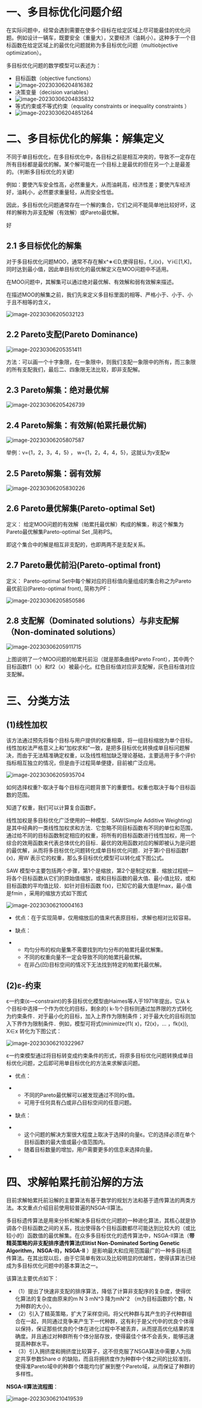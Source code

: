 # 一、多目标优化问题介绍

在实际问题中，经常会遇到需要在使多个目标在给定区域上尽可能最佳的优化问题。例如设计一辆车，既要安全（重量大），又要经济（油耗小）。这种多于一个目标函数在给定区域上的最优化问题就称为多目标优化问题（multiobjective optimization）。

多目标优化问题的数学模型可以表述为：

- 目标函数（objective functions）
- ![image-20230306204816382](assets\image-20230306204816382.png)
- 决策变量（decision variables）
- ![image-20230306204835832](assets\image-20230306204835832.png)
- 等式约束或不等式约束（equality constraints or inequality constraints ）
- ![image-20230306204851264](assets\image-20230306204851264.png)





# 二、多目标优化的解集：解集定义

不同于单目标优化，在多目标优化中，各目标之前是相互冲突的，导致不一定存在所有目标都是最优的解。某个解可能在一个目标上是最优的但在另一个上是最差的。（判断多目标优化的关键）

例如：要使汽车安全性高，必然重量大，从而油耗高，经济性差；要使汽车经济好，油耗小，必然要求重量轻，从而安全性低。

因此，多目标优化问题通常存在一个解的集合，它们之间不能简单地比较好坏，这样的解称为非支配解（有效解）或Pareto最优解。

好

## 2.1 多目标优化的解集

对于多目标优化问题MOO，通常不存在解x^∗∈D,使得目标，f_i(x)，∀i∈[1,K]，同时达到最小值，因此单目标优化的最优解定义在MOO问题中不适用。

 

在MOO问题中，其解集可以通过绝对最优解、有效解和弱有效解来描述。

 

在描述MOO的解集之前，我们先来定义多目标里面的相等、严格小于、小于、小于且不相等的含义，

![image-20230306205032123](assets\image-20230306205032123.png)

## 2.2 Pareto支配(Pareto Dominance)

![image-20230306205351411](assets\image-20230306205351411.png)

方法：可以画一个十字象限，在一象限中，则我们支配一象限中的所有，而三象限的所有支配我们，最后二、四象限无法比较，即非支配解。

## 2.3 Pareto解集：绝对最优解

![image-20230306205426739](assets\image-20230306205426739.png)

## 2.4 Pareto解集：有效解(帕累托最优解)

![image-20230306205807587](assets\image-20230306205807587.png)

举例：v={1，2，3，4，5} ， w={1，2，4，4，5}，这就认为v支配w

## 2.5 Pareto解集：弱有效解

![image-20230306205830226](assets\image-20230306205830226.png)

## 2.6 Pareto最优解集(Pareto-optimal Set)

定义： 给定MOO问题的有效解（帕累托最优解）构成的解集，称这个解集为Pareto最优解集Pareto-optimal Set ,简称PS。

 

即这个集合中的解是相互非支配的，也即两两不是支配关系。

 

## 2.7 Pareto最优前沿(Pareto-optimal front)

定义： Pareto-optimal Set中每个解对应的目标值向量组成的集合称之为Pareto最优前沿(Pareto-optimal front), 简称为PF：

![image-20230306205850586](assets\image-20230306205850586.png)

## 2.8 支配解（Dominated solutions）与非支配解（Non-dominated solutions）

![image-20230306205911715](assets\image-20230306205911715.png)

上图说明了一个MOO问题的帕累托前沿（就是那条曲线Pareto Front），其中两个目标函数f1（x）和f2（x）被最小化。红色目标值对应非支配解，灰色目标值对应支配解。



# 三、分类方法

## (1)线性加权

该方法通过预先将每个目标与用户提供的权重相乘，将一组目标缩放为单个目标。线性加权法严格意义上和“加权求和”一致，是把多目标优化转换成单目标问题解决，而由于无法精准确定权重，以及线性相加缺乏理论基础，主要适用于多个评价指标相互独立的情况，但是由于过程简单便捷，目前被广泛应用。

![image-20230306205935704](assets\image-20230306205935704.png)

如何选择权重?-取决于每个目标在问题背景下的重要性。权重也取决于每个目标函数的范围。

知道了权重，我们可以计算复合函数F。

线性加权是多目标优化广泛使用的一种模型．SAW(Simple Additive Weighting)是其中经典的一类线性加权求和方法．它忽略不同目标函数有不同的单位和范围，通过给不同的目标函数制定相应的权重，将所有的目标函数进行线性加权，用一个综合的效用函数来代表总体优化的目标．最优的效用函数对应的解即被认为是问题的最优解，从而将多目标优化问题转化成单目标优化问题．对于第i个目标函数f (x)，用W 表示它的权重，那么多目标优化模型可以转化成下图公式。

SAW 模型中主要包括两个步骤，第1个是缩放，第2个是制定权重．缩放过程统一将各个目标函数从它们的原始值缩放，或和目标函数的最大值、最小值比较，或和目标函数的平均值比较．如针对目标函数 f(x)，已知它的最大值是fmax，最小值是fmin ，采用的缩放方式如下图式

![image-20230306210004163](assets\image-20230306210004163.png)

- 优点：在于实现简单，仅用缩放后的值来代表原目标，求解也相对比较容易。

- 缺点：

- - 均匀分布的权向量集不需要找到均匀分布的帕累托最优解集。
  - 不同的权重向量不一定会导致不同的帕累托最优解。
  - 在非凸(凹)目标空间的情况下无法找到特定的帕累托最优解。

 

## (2)ε-约束

ε一约束(ε—constraint)的多目标优化模型由Haimes等人于1971年提出，它从 k 个目标中选择一个作为优化的目标，剩余的( k-1)个目标则通过加界限的方式转化为约束条件．对于最小化的目标，加入上界作为限制条件；对于最大化的目标则加入下界作为限制条件．例如，模型可将式(minimize{f1( x)，f2(x)，… ，fk(x)), X∈x 转化为下图公式：

![image-20230306210322967](assets\image-20230306210322967.png)

ε一约束模型通过将目标转变成约束条件的形式，将原多目标优化问题转换成单目标优化问题，之后即可用单目标优化的方法来求解该问题。

- 优点：

- - 不同的Pareto最优解可以被发现通过不同的ε值。
  - 可用于任何具有凸或非凸目标空间的任意问题。

- 缺点：

- - 这个问题的解决方案很大程度上取决于选择的向量ε。它的选择必须在单个目标函数的最大值或最小值范围内。
  - 随着目标数量的增加，用户需要更多的信息来选择向量。

- 

# 四、求解帕累托前沿解的方法

目前求解帕累托前沿解的主要算法有基于数学的规划方法和基于遗传算法的两类方法。本文重点介绍目前使用较普遍的NSGA-II算法。

多目标遗传算法是用来分析和解决多目标优化问题的一种进化算法，其核心就是协调各个目标函数之间的关系，找出使得各个目标函数都尽可能达到比较大的（或比较小的）函数值的最优解集。在众多多目标优化的遗传算法中，NSGA-II算法（**带精英策略的非支配排序遗传算法(Elitist Non-Dominated Sorting Genetic Algorithm，NSGA-II)，NSGA-II** ）是影响最大和应用范围最广的一种多目标遗传算法。在其出现以后，由于它简单有效以及比较明显的优越性，使得该算法已经成为多目标优化问题中的基本算法之一。

该算法主要优点如下：

- （1）提出了快速非支配的排序算法，降低了计算非支配序的复杂度，使得优化算法的复杂度由原来的m     N 3 mN^3 降为mN^2 （m为目标函数的个数，N为种群的大小）。
- （2）引入了精英策略，扩大了采样空间。将父代种群与其产生的子代种群组合在一起，共同通过竞争来产生下一代种群，这有利于是父代中的优良个体得以保持，保证那些优良的个体在进化过程中不被丢弃，从而提高优化结果的准确度。并且通过对种群所有个体分层存放，使得最佳个体不会丢失，能够迅速提高种群水平。
- （3）引入拥挤度和拥挤度比较算子，这不但克服了NSGA算法中需要人为指定共享参数Share     σ 的缺陷，而且将拥挤度作为种群中个体之间的比较准则，使得准Pareto域中的种群个体能均匀扩展到整个Pareto域，从而保证了种群的多样性。

**NSGA-II算法流程图**：

![image-20230306210419539](assets\image-20230306210419539.png)